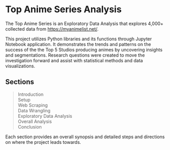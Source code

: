 # Top Anime Series Analysis

The Top Anime Series is an Exploratory Data Analysis that explores 4,000+ collected data from https://myanimelist.net/.

This project utilizes Python libraries and its functions through Jupyter Notebook application. It demonstrates the trends and patterns on the success of the the Top 5 Studios producing animes by uncovering insights and segmentations. Research questions were created to move the investigation forward and assist with statistical methods and data visualizations.

## Sections
> Introduction <br />
> Setup <br />
> Web Scraping <br />
> Data Wrangling <br />
> Exploratory Data Analysis <br />
> Overall Analysis <br />
> Conclusion


Each section provides an overall synopsis and detailed steps and directions on where the project leads towards. 
